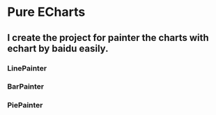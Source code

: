 Pure ECharts
=============

I create the project for painter the charts with echart by baidu easily.
------------------------------------------------------------------------

### LinePainter

### BarPainter

### PiePainter
